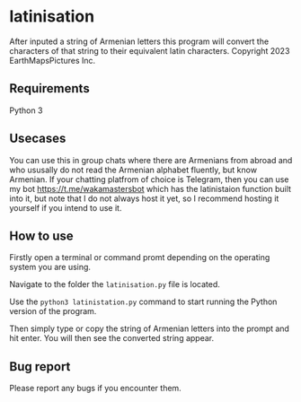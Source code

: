 # latinisation
After inputed a string of Armenian letters this program will convert the characters of that string to their equivalent latin characters. Copyright 2023 EarthMapsPictures Inc.

## Requirements
Python 3

## Usecases
You can use this in group chats where there are Armenians from abroad and who ususally do not read the Armenian alphabet fluently, but know Armenian. If your chatting platfrom of choice is Telegram, then you can use my bot https://t.me/wakamastersbot which has the latinistaion function built into it, but note that I do not always host it yet, so I recommend hosting it yourself if you intend to use it.

## How to use

Firstly open a terminal or command promt depending on the operating system you are using. 

Navigate to the folder the `latinisation.py` file is located. 

Use the `python3 latinistation.py` command to start running the Python version of the program.

Then simply type or copy the string of Armenian letters into the prompt and hit enter. You will then see the converted string appear.

## Bug report

Please report any bugs if you encounter them.